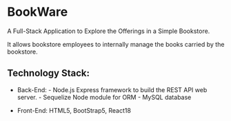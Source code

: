 # BookWare

A Full-Stack Application to Explore the Offerings in a Simple Bookstore. 

It allows bookstore employees to internally manage the books carried by the bookstore.

## Technology Stack:
- Back-End:
      - Node.js Express framework to build the REST API web server.
      - Sequelize Node module for ORM
      - MySQL database
        
- Front-End: HTML5, BootStrap5, React18


      






  

